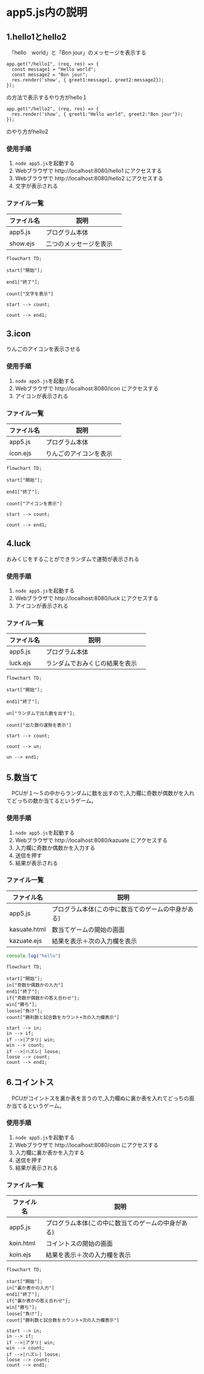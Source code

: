 # app5.js内の説明

## 1.hello1とhello2
　「hello　world」と「Bon jour」のメッセージを表示する
```
app.get("/hello1", (req, res) => {
  const message1 = "Hello world";
  const message2 = "Bon jour";
  res.render('show', { greet1:message1, greet2:message2});
});
```
の方法で表示するやり方がhello１
```
app.get("/hello2", (req, res) => {
  res.render('show', { greet1:"Hello world", greet2:"Bon jour"});
});
```
のやり方がhello2


### 使用手順
1. ```node app5.js```を起動する
1. Webブラウザで http://localhost:8080/hello1 にアクセスする
1. Webブラウザで http://localhost:8080/hello2 にアクセスする
1. 文字が表示される

### ファイル一覧
ファイル名 | 説明 | 
-|-
app5.js | プログラム本体 | 
show.ejs | 二つのメッセージを表示　|

```mermaid
flowchart TD;

start["開始"];

end1["終了"];

count["文字を表示"]

start --> count;

count --> end1;
```


## 3.icon
りんごのアイコンを表示させる

### 使用手順
1. ```node app5.js```を起動する
1. Webブラウザで http://localhost:8080/icon にアクセスする
1. アイコンが表示される

### ファイル一覧
ファイル名 | 説明 | 
-|-
app5.js | プログラム本体 | 
icon.ejs | りんごのアイコンを表示　|

```mermaid
flowchart TD;

start["開始"];

end1["終了"];

count["アイコンを表示"]

start --> count;

count --> end1;
```

## 4.luck
おみくじをすることができランダムで運勢が表示される

### 使用手順
1. ```node app5.js```を起動する
1. Webブラウザで http://localhost:8080/luck にアクセスする
1. アイコンが表示される

### ファイル一覧
ファイル名 | 説明 | 
-|-
app5.js | プログラム本体 | 
luck.ejs | ランダムでおみくじの結果を表示　|


```mermaid
flowchart TD;

start["開始"];

end1["終了"];

un["ランダムで出た数を出す"];

count["出た数の運勢を表示"]

start --> count;

count --> un;

un --> end1;
```






## 5.数当て
　PCUが１〜５の中からランダムに数を出すので,入力欄に奇数が偶数がを入れてどっちの数か当てるというゲーム。
### 使用手順
1. ```node app5.js```を起動する
1. Webブラウザで http://localhost:8080/kazuate にアクセスする
1. 入力欄に奇数か偶数かを入力する
1. 送信を押す
1. 結果が表示される

### ファイル一覧
ファイル名 | 説明 | 
-|-
app5.js | プログラム本体(この中に数当てのゲームの中身がある) | 
kasuate.html | 数当てゲームの開始の画面 | 
kazuate.ejs | 結果を表示＋次の入力欄を表示|


```javascript
console.log("hello")
```

```mermaid
flowchart TD;

start["開始"];
in["奇数か偶数かの入力"]
end1["終了"];
if{"奇数が偶数かの答え合わせ"};
win["勝ち"];
loose["負け"];
count["勝利数と試合数をカウント+次の入力欄表示"]

start --> in;
in --> if;
if -->|アタリ| win;
win --> count;
if -->|ハズレ| loose;
loose --> count;
count --> end1;
```
## 6.コイントス
　PCUがコイントスを裏か表を言うので,入力欄ぬに裏か表を入れてどっちの面か当てるというゲーム。
### 使用手順
1. ```node app5.js```を起動する
1. Webブラウザで http://localhost:8080/coin にアクセスする
1. 入力欄に裏か表かを入力する
1. 送信を押す
1. 結果が表示される

### ファイル一覧
ファイル名 | 説明 | 
-|-
app5.js | プログラム本体(この中に数当てのゲームの中身がある) | 
koin.html | コイントスの開始の画面 | 
koin.ejs | 結果を表示＋次の入力欄を表示|
```mermaid
flowchart TD;

start["開始"];
in["裏か表かの入力"]
end1["終了"];
if{"裏か表かの答え合わせ"};
win["勝ち"];
loose["負け"];
count["勝利数と試合数をカウント+次の入力欄表示"]

start --> in;
in --> if;
if -->|アタリ| win;
win --> count;
if -->|ハズレ| loose;
loose --> count;
count --> end1;
```